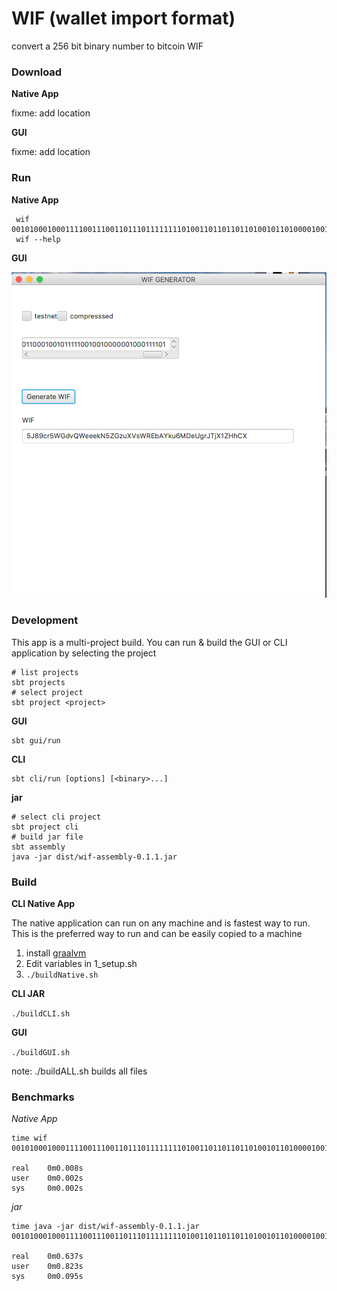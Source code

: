 # WIF (wallet import format)

convert a 256 bit binary number to bitcoin WIF

### Download

**Native App**

fixme: add location

**GUI**

fixme: add location

### Run

**Native App**
     
     wif 0010100010001111001110011011101111111101001101101101101001011010000100101101000101100010110010110001100010010111110010010000001000101000100010110011100110111011001101101101101001011010000100101101000101100010110010110001100010010111110010010000001000111101
     wif --help

**GUI**
    
![](gui.png)


### Development

This app is a multi-project build. You can run & build the GUI or CLI application by selecting the project

```.env
# list projects
sbt projects
# select project
sbt project <project>
```

**GUI**

    sbt gui/run
    
**CLI**

    sbt cli/run [options] [<binary>...]

**jar**

```
# select cli project
sbt project cli
# build jar file
sbt assembly
java -jar dist/wif-assembly-0.1.1.jar
```


### Build

**CLI Native App**


The native application can run on any machine and is fastest way to run. 
This is the preferred way to run and can be easily copied to a machine

  1. install [graalvm](https://www.graalvm.org)
  1. Edit variables in 1_setup.sh
  1. `./buildNative.sh`


**CLI JAR**

  `./buildCLI.sh`

**GUI**

  `./buildGUI.sh`
  
note: ./buildALL.sh builds all files


### Benchmarks


*Native App*

    time wif 0010100010001111001110011011101111111101001101101101101001011010000100101101000101100010110010110001100010010111110010010000001000101000100010110011100110111011001101101101101001011010000100101101000101100010110010110001100010010111110010010000001000111101
    
    real    0m0.008s
    user    0m0.002s
    sys     0m0.002s

*jar*

    time java -jar dist/wif-assembly-0.1.1.jar 0010100010001111001110011011101111111101001101101101101001011010000100101101000101100010110010110001100010010111110010010000001000101000100010110011100110111011001101101101101001011010000100101101000101100010110010110001100010010111110010010000001000111101
    
    real    0m0.637s
    user    0m0.823s
    sys     0m0.095s

